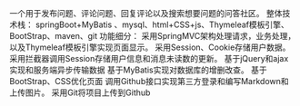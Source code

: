 一个用于发布问题、评论问题、回复评论以及搜索想要问题的问答社区。
整体技术栈： 
springBoot+MyBatis 、mysql、html+CSS+js、Thymeleaf模板引擎、BootStrap、maven、git
功能细分：
采用SpringMVC架构处理请求，业务处理，以及Thymeleaf模板引擎实现页面显示。
采用Session、Cookie存储用户数据。 
采用拦截器调用Session存储用户信息和消息未读数的更新。 
基于jQuery和ajax实现和服务端异步传输数据 基于MyBatis实现对数据库的增删改查。
基于BootStrap、CSS优化页面 调用Github接口实现第三方登录和编写Markdown和上传图片。
采用Git将项目上传到Github
